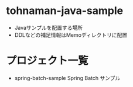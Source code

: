 # tohnaman-java-sample

* Javaサンプルを配置する場所
* DDLなどの補足情報はMemoディレクトリに配置

# プロジェクト一覧
* spring-batch-sample Spring Batch サンプル





